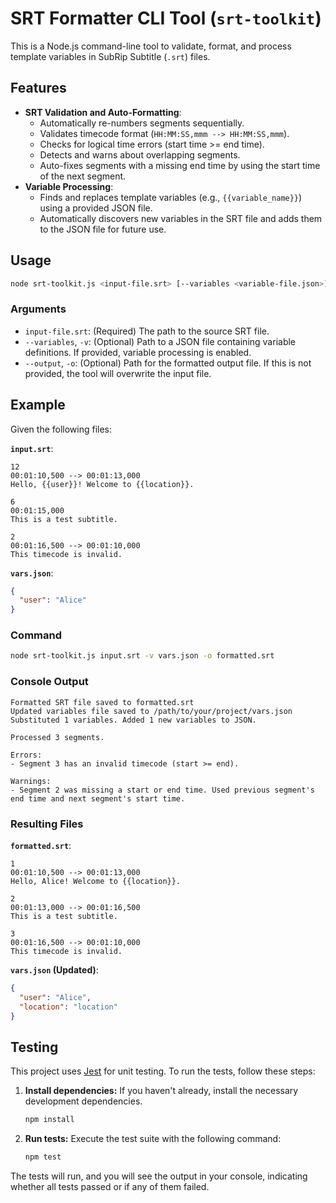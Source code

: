# SRT Formatter CLI Tool (`srt-toolkit`)

This is a Node.js command-line tool to validate, format, and process template variables in SubRip Subtitle (`.srt`) files.

## Features

- **SRT Validation and Auto-Formatting**:
  - Automatically re-numbers segments sequentially.
  - Validates timecode format (`HH:MM:SS,mmm --> HH:MM:SS,mmm`).
  - Checks for logical time errors (start time >= end time).
  - Detects and warns about overlapping segments.
  - Auto-fixes segments with a missing end time by using the start time of the next segment.
- **Variable Processing**:
  - Finds and replaces template variables (e.g., `{{variable_name}}`) using a provided JSON file.
  - Automatically discovers new variables in the SRT file and adds them to the JSON file for future use.

## Usage

```bash
node srt-toolkit.js <input-file.srt> [--variables <variable-file.json>] [--output <output-file.srt>]
```

### Arguments

- `input-file.srt`: (Required) The path to the source SRT file.
- `--variables`, `-v`: (Optional) Path to a JSON file containing variable definitions. If provided, variable processing is enabled.
- `--output`, `-o`: (Optional) Path for the formatted output file. If this is not provided, the tool will overwrite the input file.

## Example

Given the following files:

**`input.srt`**:
```
12
00:01:10,500 --> 00:01:13,000
Hello, {{user}}! Welcome to {{location}}.

6
00:01:15,000
This is a test subtitle.

2
00:01:16,500 --> 00:01:10,000
This timecode is invalid.
```

**`vars.json`**:
```json
{
  "user": "Alice"
}
```

### Command

```bash
node srt-toolkit.js input.srt -v vars.json -o formatted.srt
```

### Console Output

```
Formatted SRT file saved to formatted.srt
Updated variables file saved to /path/to/your/project/vars.json
Substituted 1 variables. Added 1 new variables to JSON.

Processed 3 segments.

Errors:
- Segment 3 has an invalid timecode (start >= end).

Warnings:
- Segment 2 was missing a start or end time. Used previous segment's end time and next segment's start time.
```

### Resulting Files

**`formatted.srt`**:
```
1
00:01:10,500 --> 00:01:13,000
Hello, Alice! Welcome to {{location}}.

2
00:01:13,000 --> 00:01:16,500
This is a test subtitle.

3
00:01:16,500 --> 00:01:10,000
This timecode is invalid.
```

**`vars.json` (Updated)**:
```json
{
  "user": "Alice",
  "location": "location"
}
```

## Testing

This project uses [Jest](https://jestjs.io/) for unit testing. To run the tests, follow these steps:

1.  **Install dependencies:**
    If you haven't already, install the necessary development dependencies.
    ```bash
    npm install
    ```

2.  **Run tests:**
    Execute the test suite with the following command:
    ```bash
    npm test
    ```

The tests will run, and you will see the output in your console, indicating whether all tests passed or if any of them failed.
